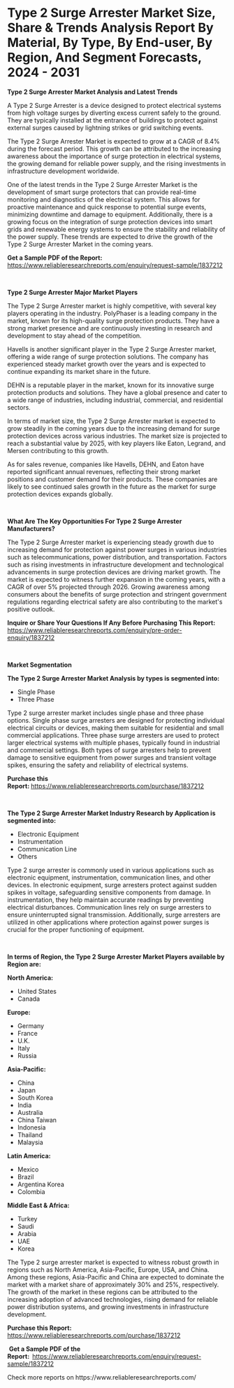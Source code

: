 <p><h1>Type 2 Surge Arrester Market Size, Share & Trends Analysis Report By Material, By Type, By End-user, By Region, And Segment Forecasts, 2024 - 2031</h1></p><p><strong>Type 2 Surge Arrester Market Analysis and Latest Trends</strong></p>
<p><p>A Type 2 Surge Arrester is a device designed to protect electrical systems from high voltage surges by diverting excess current safely to the ground. They are typically installed at the entrance of buildings to protect against external surges caused by lightning strikes or grid switching events. </p><p>The Type 2 Surge Arrester Market is expected to grow at a CAGR of 8.4% during the forecast period. This growth can be attributed to the increasing awareness about the importance of surge protection in electrical systems, the growing demand for reliable power supply, and the rising investments in infrastructure development worldwide. </p><p>One of the latest trends in the Type 2 Surge Arrester Market is the development of smart surge protectors that can provide real-time monitoring and diagnostics of the electrical system. This allows for proactive maintenance and quick response to potential surge events, minimizing downtime and damage to equipment. Additionally, there is a growing focus on the integration of surge protection devices into smart grids and renewable energy systems to ensure the stability and reliability of the power supply. These trends are expected to drive the growth of the Type 2 Surge Arrester Market in the coming years.</p></p>
<p><strong>Get a Sample PDF of the Report:&nbsp;</strong> <a href="https://www.reliableresearchreports.com/enquiry/request-sample/1837212">https://www.reliableresearchreports.com/enquiry/request-sample/1837212</a></p>
<p>&nbsp;</p>
<p><strong>Type 2 Surge Arrester Major Market Players</strong></p>
<p><p>The Type 2 Surge Arrester market is highly competitive, with several key players operating in the industry. PolyPhaser is a leading company in the market, known for its high-quality surge protection products. They have a strong market presence and are continuously investing in research and development to stay ahead of the competition.</p><p>Havells is another significant player in the Type 2 Surge Arrester market, offering a wide range of surge protection solutions. The company has experienced steady market growth over the years and is expected to continue expanding its market share in the future.</p><p>DEHN is a reputable player in the market, known for its innovative surge protection products and solutions. They have a global presence and cater to a wide range of industries, including industrial, commercial, and residential sectors.</p><p>In terms of market size, the Type 2 Surge Arrester market is expected to grow steadily in the coming years due to the increasing demand for surge protection devices across various industries. The market size is projected to reach a substantial value by 2025, with key players like Eaton, Legrand, and Mersen contributing to this growth.</p><p>As for sales revenue, companies like Havells, DEHN, and Eaton have reported significant annual revenues, reflecting their strong market positions and customer demand for their products. These companies are likely to see continued sales growth in the future as the market for surge protection devices expands globally.</p></p>
<p>&nbsp;</p>
<p><strong>What Are The Key Opportunities For Type 2 Surge Arrester Manufacturers?</strong></p>
<p><p>The Type 2 Surge Arrester market is experiencing steady growth due to increasing demand for protection against power surges in various industries such as telecommunications, power distribution, and transportation. Factors such as rising investments in infrastructure development and technological advancements in surge protection devices are driving market growth. The market is expected to witness further expansion in the coming years, with a CAGR of over 5% projected through 2026. Growing awareness among consumers about the benefits of surge protection and stringent government regulations regarding electrical safety are also contributing to the market's positive outlook.</p></p>
<p><strong>Inquire or Share Your Questions If Any Before Purchasing This Report:</strong> <a href="https://www.reliableresearchreports.com/enquiry/pre-order-enquiry/1837212">https://www.reliableresearchreports.com/enquiry/pre-order-enquiry/1837212</a></p>
<p>&nbsp;</p>
<p><strong>Market Segmentation</strong></p>
<p><strong>The Type 2 Surge Arrester Market Analysis by types is segmented into:</strong></p>
<p><ul><li>Single Phase</li><li>Three Phase</li></ul></p>
<p><p>Type 2 surge arrester market includes single phase and three phase options. Single phase surge arresters are designed for protecting individual electrical circuits or devices, making them suitable for residential and small commercial applications. Three phase surge arresters are used to protect larger electrical systems with multiple phases, typically found in industrial and commercial settings. Both types of surge arresters help to prevent damage to sensitive equipment from power surges and transient voltage spikes, ensuring the safety and reliability of electrical systems.</p></p>
<p><strong>Purchase this Report:&nbsp;</strong><a href="https://www.reliableresearchreports.com/purchase/1837212">https://www.reliableresearchreports.com/purchase/1837212</a></p>
<p>&nbsp;</p>
<p><strong>The Type 2 Surge Arrester Market Industry Research by Application is segmented into:</strong></p>
<p><ul><li>Electronic Equipment</li><li>Instrumentation</li><li>Communication Line</li><li>Others</li></ul></p>
<p><p>Type 2 surge arrester is commonly used in various applications such as electronic equipment, instrumentation, communication lines, and other devices. In electronic equipment, surge arresters protect against sudden spikes in voltage, safeguarding sensitive components from damage. In instrumentation, they help maintain accurate readings by preventing electrical disturbances. Communication lines rely on surge arresters to ensure uninterrupted signal transmission. Additionally, surge arresters are utilized in other applications where protection against power surges is crucial for the proper functioning of equipment.</p></p>
<p>&nbsp;</p>
<p><strong>In terms of Region, the Type 2 Surge Arrester Market Players available by Region are:</strong></p>
<p>
    <p> <strong> North America: </strong>
        <ul>
            <li>United States</li>
            <li>Canada</li>
        </ul>
        </p> 
    <p> <strong> Europe: </strong>
        <ul>
            <li>Germany</li>
            <li>France</li>
            <li>U.K.</li>
            <li>Italy</li>
            <li>Russia</li>
        </ul>
        </p> 
    <p> <strong> Asia-Pacific: </strong>
        <ul>
            <li>China</li>
            <li>Japan</li>
            <li>South Korea</li>
            <li>India</li>
            <li>Australia</li>
            <li>China Taiwan</li>
            <li>Indonesia</li>
            <li>Thailand</li>
            <li>Malaysia</li>
        </ul>
        </p> 
    <p> <strong> Latin America: </strong>
        <ul>
            <li>Mexico</li>
            <li>Brazil</li>
            <li>Argentina Korea</li>
            <li>Colombia</li>
        </ul>
        </p> 
    <p> <strong> Middle East & Africa: </strong>
        <ul>
            <li>Turkey</li>
            <li>Saudi</li>
            <li>Arabia</li>
            <li>UAE</li>
            <li>Korea</li>
        </ul>
    </p>
    </p>
<p><p>The Type 2 surge arrester market is expected to witness robust growth in regions such as North America, Asia-Pacific, Europe, USA, and China. Among these regions, Asia-Pacific and China are expected to dominate the market with a market share of approximately 30% and 25%, respectively. The growth of the market in these regions can be attributed to the increasing adoption of advanced technologies, rising demand for reliable power distribution systems, and growing investments in infrastructure development.</p></p>
<p><strong>Purchase this Report: </strong><a href="https://www.reliableresearchreports.com/purchase/1837212">https://www.reliableresearchreports.com/purchase/1837212</a></p>
<p>&nbsp;<strong>Get a Sample PDF of the Report:&nbsp;&nbsp;</strong><a href="https://www.reliableresearchreports.com/enquiry/request-sample/1837212">https://www.reliableresearchreports.com/enquiry/request-sample/1837212</a></p>
<p><strong></strong></p>
<p>Check more reports on https://www.reliableresearchreports.com/</p>